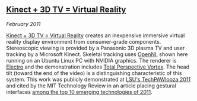 ## [Kinect + 3D TV = Virtual Reality][youtube]

*February 2011*

[Kinect + 3D TV = Virtual Reality][youtube] creates an inexpensive immersive virtual reality display environment from consumer-grade components. Stereoscopic viewing is provided by a Panasonic 3D plasma TV and user tracking by a Microsoft Kinect. Skeletal tracking uses [OpenNI][], shown here running on an Ubuntu Linux PC with NVIDIA graphics. The renderer is [Electro][] and the demonstration includes [Total Perspective Vortex][vortex]. The head tilt (toward the end of the video) is a distinguishing characteristic of this system. This work was publicly demonstrated at [LSU's TechPAWlooza 2011][techpawlooza] and cited by the MIT Technology Review in an article placing gestural interfaces [among the top 10 emerging technologies of 2011][tr].

[youtube]:      http://www.youtube.com/watch?v=2MX1RinEXUM
[openni]:       http://www.openni.org/
[electro]:      applications.html#electro
[vortex]:       applications.html#vortex
[techpawlooza]: http://www.lsureveille.com/video-techpawlooza-2011-1.2504668
[tr]:           http://www.technologyreview.com/computing/37201/
